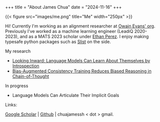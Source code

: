 +++
title = "About James Chua"
date = "2024-11-16"
+++

<!-- ![me]() -->
{{< figure src="images/me.png" title="Me" width="250px" >}}

Hi! Currently I'm working as an alignment researcher at [Owain Evans' org](https://owainevans.github.io).
Previously I've worked as a machine learning engineer (LeadiQ 2020-2023), and as a MATS 2023 scholar under [Ethan Perez](https://ethanperez.net).
I enjoy making typesafe python packages such as [Slist](https://github.com/thejaminator/slist) on the side.

My research
- [Looking Inward: Language Models Can Learn About Themselves by Introspection](https://arxiv.org/abs/2410.13787)
- [Bias-Augmented Consistency Training Reduces Biased Reasoning in Chain-of-Thought](https://arxiv.org/abs/2403.05518)

In progress
- Language Models Can Articulate Their Implicit Goals

Links:

[Google Scholar](https://github.com/thejaminator) | [Github](https://scholar.google.com/citations?user=tv6Se-gAAAAJ&hl=en) | chuajamessh < dot > gmail.

